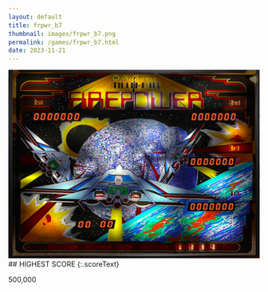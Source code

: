 ```yaml
---
layout: default
title: frpwr_b7
thumbnail: images/frpwr_b7.png
permalink: /games/frpwr_b7.html
date: 2023-11-21
---
```


<img src="../images/frpwr_b7.png" class="gameThumbnail img-fluid mx-auto align-middle">
## HIGHEST SCORE
{:.scoreText}

500,000
